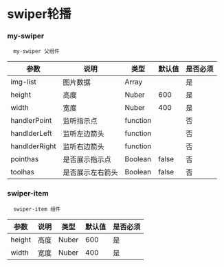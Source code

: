 # swiper轮播
###  my-swiper
```
  my-swiper 父组件
```
| 参数 | 说明 | 类型 |  默认值 | 是否必须 |
| --- | --- | --- | --- | --- | 
|img-list|图片数据|Array||是| 
|height|高度|Nuber|600|是|
|width|宽度|Nuber|400|是|
|handlerPoint|监听指示点|function| |否|
|handlderLeft|监听左边箭头|function||否
|handlderRight|监听右边箭头|function||否
|pointhas|是否展示指示点|Boolean|false|否|
|toolhas|是否展示左右箭头|Boolean|false|否|


### swiper-item
```
  swiper-item 组件
```
| 参数 | 说明 | 类型 |  默认值 | 是否必须 |
| --- | --- | --- | --- | --- |  
|height|高度|Nuber|600|是|
|width|宽度|Nuber|400|是|